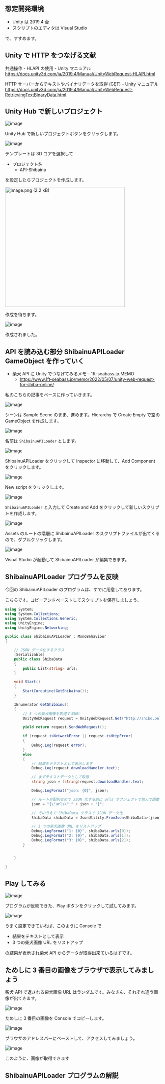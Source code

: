 ## 想定開発環境

- Unity は 2019.4 台
- スクリプトのエディタは Visual Studio

で、すすめます。

## Unity で HTTP をつなげる文献

共通操作 - HLAPI の使用 - Unity マニュアル
https://docs.unity3d.com/ja/2019.4/Manual/UnityWebRequest-HLAPI.html

HTTP サーバーからテキストやバイナリデータを取得 (GET) - Unity マニュアル
https://docs.unity3d.com/ja/2019.4/Manual/UnityWebRequest-RetrievingTextBinaryData.html

## Unity Hub で新しいプロジェクト

![image](https://i.gyazo.com/66d21dad134c483d99e51b56010f2028.png)

Unity Hub で新しいプロジェクトボタンをクリックします。

![image](https://i.gyazo.com/5bfab3113a939a88c8480f098bb84383.png)

テンプレートは 3D コアを選択して

- プロジェクト名
    - API-Shibainu

を設定したらプロジェクトを作成します。

<img width="389" alt="image.png (2.2 kB)" src="https://img.esa.io/uploads/production/attachments/3062/2022/06/21/8131/9ddf312f-bc49-44b2-9d02-98f55686a8be.png">

作成を待ちます。

![image](https://i.gyazo.com/e82758bd203d860b1158932c904fc7d0.png)

作成されました。

## API を読み込む部分 ShibainuAPILoader GameObject を作っていく

- 柴犬 API に Unity でつなげてみるメモ – 1ft-seabass.jp.MEMO
    - https://www.1ft-seabass.jp/memo/2022/05/07/unity-web-request-for-shiba-online/

私のこちらの記事をベースに作っていきます。

![image](https://i.gyazo.com/d3959983cf68fea851204562dc927299.png)

シーンは Sample Scene のまま、進めます。Hierarchy で Create Empty で空の GameObject を作成します。

![image](https://i.gyazo.com/6a26379d773f9c99bb5de3b530c568ae.png)

名前は `ShibainuAPILoader` とします。

![image](https://i.gyazo.com/95283fcfd6a7289a8c69da07b46fcee0.png)

ShibainuAPILoader をクリックして Inspector に移動して、Add Component をクリックします。

![image](https://i.gyazo.com/f0703235528e197956eedc92371928b7.png)

New script をクリックします。

![image](https://i.gyazo.com/f35bec8bc86b84aebbc0a4304b5caa84.png)

`ShibainuAPILoader` と入力して Create and Add をクリックして新しいスクリプトを作成します。

![image](https://i.gyazo.com/ec0591ade56928fba8914bbce35f5000.png)

Assets のルートの階層に ShibainuAPILoader のスクリプトファイルが出てくるので、ダブルクリックします。

![image](https://i.gyazo.com/a8692371d552ab64f80c852e8e1e5d24.png)

Visual Studio が起動して ShibainuAPILoader が編集できます。

## ShibainuAPILoader プログラムを反映

今回の ShibainuAPILoader のプログラムは、すでに用意してあります。

こちらです。コピーアンドペーストしてスクリプトを保存しましょう。

```csharp
using System;
using System.Collections;
using System.Collections.Generic;
using UnityEngine;
using UnityEngine.Networking;

public class ShibainuAPILoader : MonoBehaviour
{

    // JSON データ化するクラス
    [Serializable]
    public class ShibaData
    {
        public List<string> urls;
    }

    void Start()
    {
        StartCoroutine(GetShibainu());
    }

    IEnumerator GetShibainu()
    {
        // 3 つの柴犬画像を取得するURL
        UnityWebRequest request = UnityWebRequest.Get("http://shibe.online/api/shibes?count=3&urls=true&httpsUrls=true");

        yield return request.SendWebRequest();

        if (request.isNetworkError || request.isHttpError)
        {
            Debug.Log(request.error);
        }
        else
        {
            // 結果をテキストとして表示します
            Debug.Log(request.downloadHandler.text);

            // まずテキストデータとして取得
            string json = (string)request.downloadHandler.text;

            Debug.LogFormat("json: {0}", json);

            // ルートが配列なので JSON 化する前に urls オブジェクトで包んで調整する
            json = "{\"urls\":" + json + "}";

            // そのうえで ShibaData クラスで JSON データ化
            ShibaData shibaData = JsonUtility.FromJson<ShibaData>(json);

            // 3 つの柴犬画像 URL をリストアップ
            Debug.LogFormat("1: {0}", shibaData.urls[0]);
            Debug.LogFormat("2: {0}", shibaData.urls[1]);
            Debug.LogFormat("3: {0}", shibaData.urls[2]);
        }


    }

}
```

## Play してみる

![image](https://i.gyazo.com/aa765e1b788e9ada4845a1e838cecda9.png)

プログラムが反映できた、Play ボタンをクリックして試してみます。

![image](https://i.gyazo.com/cbd956b419b9ad81a456820ad0f0a855.png)

うまく設定できていれば、このように Console で

- 結果をテキストとして表示
- 3 つの柴犬画像 URL をリストアップ

の結果が表示され柴犬 API からデータが取得出来ているはずです。

## ためしに 3 番目の画像をブラウザで表示してみましょう

柴犬 API で返される柴犬画像 URL はランダムです。みなさん、それぞれ違う画像が出てきます。

![image](https://i.gyazo.com/728ab1bc727950222d256e5db6e4d080.png)

ためしに 3 番目の画像を Console でコピーします。

![image](https://i.gyazo.com/3fc3a1b3de09f3e92ca4478e22cb2942.png)

ブラウザのアドレスバーにペーストして、アクセスしてみましょう。

![image](https://i.gyazo.com/7ec52a53d8ae79b3906d6fa26d8e991e.jpg)

このように、画像が取得できます

## ShibainuAPILoader プログラムの解説

## 